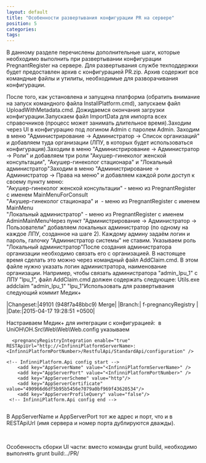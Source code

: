 ```yaml
---
layout: default
title: "Особенности развертывания конфигурации PR на сервере"
position: 5
categories: 
tags: 
---
```


В данному разделе перечислены дополнительные шаги, которые необходимо выполнить при развертывании конфигурации PregnantRegister на сервере. Для развертывания службе техподдержки будет предоставлен архив с конфигурацией PR.zip. Архив содержит все командные файлы и утилиты, необходимые для разворачивания конфигурации.

После того, как установлена и запущена платформа (обратить внимание на запуск командного файла InstallPlatform.cmd), запускаем файл UploadWithMetadata.cmd. Дожидаемся окончания загрузки конфигурации.Запускаем файл ImportData для импорта всех справочников (процесс может занимать длительное время).Заходим через UI в конфигурацию под логином Admin с паролем Admin. Заходим в меню "Администрирование -> Администратор -> Список организаций" и добавляем туда организации (ЛПУ, в которых будет использоваться конфигурация).Заходим в меню "Администрирование -> Администратор -> Роли" и добавляем три роли "Акушер-гинеколог женской консультации", "Акушер-гинеколог стационара" и "Локальный администратор"Заходим в меню "Администрирование -> Администратор -> Права на меню" и добавляем каждой роли доступ к своему пункту меню:  
"Акушер-гинеколог женской консультации" - меню из PregnantRegister с именем MainMenuForConsult  
"Акушер-гинеколог стационара" и  - меню из PregnantRegister с именем MainMenu  
"Локальный администратор" - меню из PregnantRegister с именем AdminMainMenuЧерез пункт "Администрирование -> Администратор -> Пользователи" добавляем локальных администратор (по одному на каждое ЛПУ, созданное на шаге 2). Каждому админу задаём логин и пароль, галочку "Администратор системы" не ставим. Указываем роль "Локальный администратор"После создания администратора организации необходимо связать его с организацией. В настоящее время сделать это можно через командный файл AddClaim.cmd. В этом файле нужно указать логин администратора, наименование организации. Например, чтобы связать администратора "admin_lpu_1" с ЛПУ "lpu_1", файл AddClaim.cmd должен содержать следующее: Utils.exe addclaim "admin_lpu_1" "lpu_1"Использовать для развертывания следующий коммит Медик+

|Changeset:|49101 (948f7a48bbc9) Merge|
|Branch:| f-pregnancyRegistry |
|Date:|2015-04-17 19:28:51 +0500|

Настраиваем Медик+ для интеграции с конфигурацией:  в UniOH\OH.Src\Web\Web\Web.config указываем 

```
  <pregnancyRegistryIntegration enable="true"    RESTApiUrl="http://<InfinniPlatformServerName>:<InfinniPlatformPortNumber>/RestfulApi/StandardApi/configuration" />
  
<!-- InfinniPlatform.Api config start -->
    <add key="AppServerName" value="<InfinniPlatformServerName>" />
    <add key="AppServerPort" value="<InfinniPlatformPortNumber>" />
    <add key="AppServerScheme" value="http"/>
    <add key="AppServerCertificate" value="490966d6df5b95b5456e7079a0bf969f43620534"/>
    <add key="AppServerProfileQuery" value="false"/>
 <!-- InfinniPlatform.Api config end -->
 
```

В AppServerName и AppServerPort тот же адрес и порт, что и в RESTApiUrl (имя сервера и номер порта дублируются дважды).

 

Особенность сборки UI части: вместо команды grunt build, необходимо выполнять grunt build:../PR/

